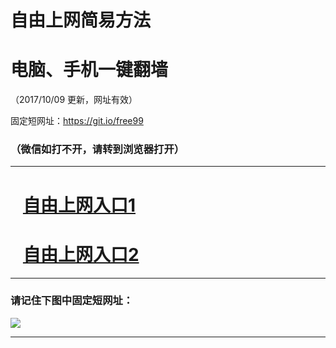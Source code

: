 ﻿# 自由上网简易方法

# 电脑、手机一键翻墙

（2017/10/09 更新，网址有效）

固定短网址：https://git.io/free99

### （微信如打不开，请转到浏览器打开）


***





# &nbsp;&nbsp; <a href="http://ft414219276.fwq-tz-1001.info/fwqtz01.html?t=10090018127 " target="_blank">自由上网入口1</a>
# &nbsp;&nbsp; <a href="http://ft2139331906.fwq-tz-1002.info/fwqtz02.html?t=100900131370 " target="_blank">自由上网入口2</a>
***

### 请记住下图中固定短网址：

<img src="https://s3-us-west-2.amazonaws.com/fwq-1001/yjfq-20170905okok.png" /> 


***

